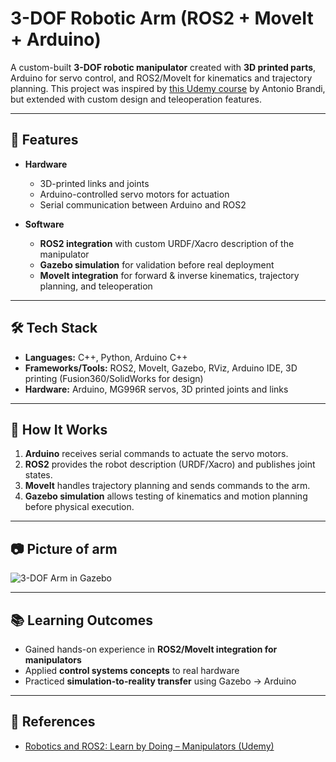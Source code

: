 # 3-DOF Robotic Arm (ROS2 + MoveIt + Arduino)

A custom-built **3-DOF robotic manipulator** created with **3D printed parts**, Arduino for servo control, and ROS2/MoveIt for kinematics and trajectory planning. This project was inspired by [this Udemy course](https://www.udemy.com/course/robotics-and-ros-2-learn-by-doing-manipulators/) by Antonio Brandi, but extended with custom design and teleoperation features.

---

## 📌 Features
- **Hardware**
  - 3D-printed links and joints  
  - Arduino-controlled servo motors for actuation  
  - Serial communication between Arduino and ROS2  

- **Software**
  - **ROS2 integration** with custom URDF/Xacro description of the manipulator  
  - **Gazebo simulation** for validation before real deployment  
  - **MoveIt integration** for forward & inverse kinematics, trajectory planning, and teleoperation  

---

## 🛠️ Tech Stack
- **Languages:** C++, Python, Arduino C++  
- **Frameworks/Tools:** ROS2, MoveIt, Gazebo, RViz, Arduino IDE, 3D printing (Fusion360/SolidWorks for design)  
- **Hardware:** Arduino, MG996R servos, 3D printed joints and links  

---

## 🚀 How It Works
1. **Arduino** receives serial commands to actuate the servo motors.  
2. **ROS2** provides the robot description (URDF/Xacro) and publishes joint states.  
3. **MoveIt** handles trajectory planning and sends commands to the arm.  
4. **Gazebo simulation** allows testing of kinematics and motion planning before physical execution.  

---

## 📷 Picture of arm
![3-DOF Arm in Gazebo](https://i.imgur.com/xQnlvgt.jpeg)

---

## 📚 Learning Outcomes
- Gained hands-on experience in **ROS2/MoveIt integration for manipulators**  
- Applied **control systems concepts** to real hardware  
- Practiced **simulation-to-reality transfer** using Gazebo → Arduino  

---

## 🔗 References
- [Robotics and ROS2: Learn by Doing – Manipulators (Udemy)](https://www.udemy.com/course/robotics-and-ros-2-learn-by-doing-manipulators/)  
